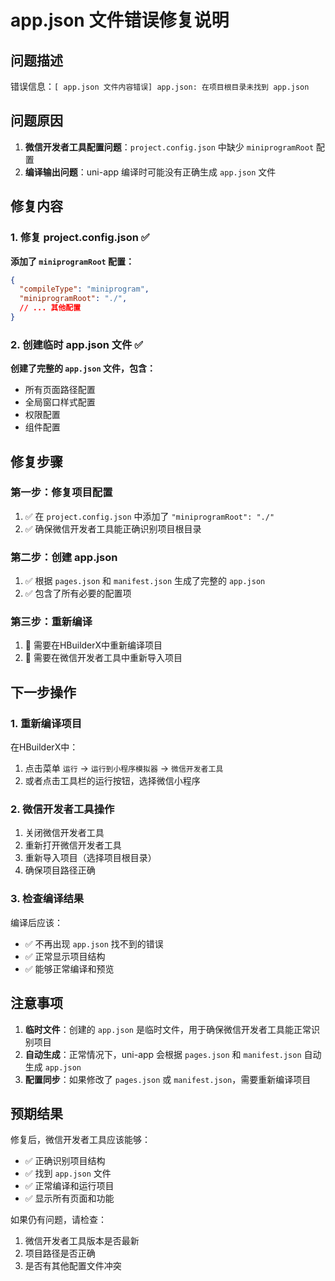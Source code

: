 # app.json 文件错误修复说明

## 问题描述

错误信息：`[ app.json 文件内容错误] app.json: 在项目根目录未找到 app.json`

## 问题原因

1. **微信开发者工具配置问题**：`project.config.json` 中缺少 `miniprogramRoot` 配置
2. **编译输出问题**：uni-app 编译时可能没有正确生成 `app.json` 文件

## 修复内容

### 1. 修复 project.config.json ✅

**添加了 `miniprogramRoot` 配置：**
```json
{
  "compileType": "miniprogram",
  "miniprogramRoot": "./",
  // ... 其他配置
}
```

### 2. 创建临时 app.json 文件 ✅

**创建了完整的 `app.json` 文件，包含：**
- 所有页面路径配置
- 全局窗口样式配置
- 权限配置
- 组件配置

## 修复步骤

### 第一步：修复项目配置
1. ✅ 在 `project.config.json` 中添加了 `"miniprogramRoot": "./"`
2. ✅ 确保微信开发者工具能正确识别项目根目录

### 第二步：创建 app.json
1. ✅ 根据 `pages.json` 和 `manifest.json` 生成了完整的 `app.json`
2. ✅ 包含了所有必要的配置项

### 第三步：重新编译
1. 🔄 需要在HBuilderX中重新编译项目
2. 🔄 需要在微信开发者工具中重新导入项目

## 下一步操作

### 1. 重新编译项目
在HBuilderX中：
1. 点击菜单 `运行` → `运行到小程序模拟器` → `微信开发者工具`
2. 或者点击工具栏的运行按钮，选择微信小程序

### 2. 微信开发者工具操作
1. 关闭微信开发者工具
2. 重新打开微信开发者工具
3. 重新导入项目（选择项目根目录）
4. 确保项目路径正确

### 3. 检查编译结果
编译后应该：
- ✅ 不再出现 `app.json` 找不到的错误
- ✅ 正常显示项目结构
- ✅ 能够正常编译和预览

## 注意事项

1. **临时文件**：创建的 `app.json` 是临时文件，用于确保微信开发者工具能正常识别项目
2. **自动生成**：正常情况下，uni-app 会根据 `pages.json` 和 `manifest.json` 自动生成 `app.json`
3. **配置同步**：如果修改了 `pages.json` 或 `manifest.json`，需要重新编译项目

## 预期结果

修复后，微信开发者工具应该能够：
- ✅ 正确识别项目结构
- ✅ 找到 `app.json` 文件
- ✅ 正常编译和运行项目
- ✅ 显示所有页面和功能

如果仍有问题，请检查：
1. 微信开发者工具版本是否最新
2. 项目路径是否正确
3. 是否有其他配置文件冲突 